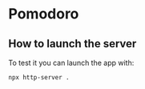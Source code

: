 # Pomodoro

## How to launch the server

To test it you can launch the app with:

```
npx http-server .
```

